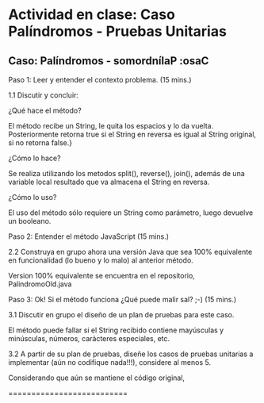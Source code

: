 # Actividad en clase: Caso Palíndromos - Pruebas Unitarias
## Caso: Palíndromos - somordnílaP :osaC

Paso 1: Leer y entender el contexto problema. (15 mins.)

1.1 Discutir y concluir:

¿Qué hace el método?

El método recibe un String, le quita los espacios y lo da vuelta. Posteriormente retorna true si el String en reversa es igual al String original, si no retorna false.}

¿Cómo lo hace?

Se realiza utilizando los metodos split(), reverse(), join(), además de una variable local resultado que va almacena el String en reversa.

¿Cómo lo uso?

El uso del método sólo requiere un String como parámetro, luego devuelve un booleano.

Paso 2: Entender el método JavaScript (15 mins.)

2.2 Construya en grupo ahora una versión Java que sea 100% equivalente en funcionalidad (lo bueno y lo malo) al anterior método.

Version 100% equivalente se encuentra en el repositorio, PalindromoOld.java

Paso 3: Ok! Si el método funciona ¿Qué puede malir sal? ;-) (15 mins.)

3.1 Discutir en grupo el diseño de un plan de pruebas para este caso.

El método puede fallar si el String recibido contiene mayúsculas y minúsculas, números, carácteres especiales, etc.

3.2 A partir de su plan de pruebas, diseñe los casos de pruebas unitarias a implementar (aún no codifique nada!!!), considere al menos 5.

Considerando que aún se mantiene el código original, 



==========================